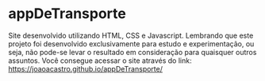 # appDeTransporte
Site desenvolvido utilizando HTML, CSS e Javascript.
Lembrando que este projeto foi desenvolvido exclusivamente para estudo e experimentação, ou seja, não pode-se levar o resultado em consideração para quaisquer outros assuntos.
Você consegue acessar o site através do link: https://joaoacastro.github.io/appDeTransporte/
